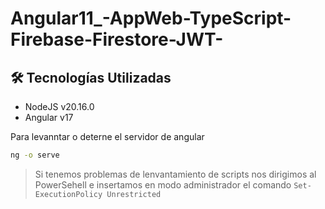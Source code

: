 # Angular11_-AppWeb-TypeScript-Firebase-Firestore-JWT-

## 🛠 Tecnologías Utilizadas
- NodeJS v20.16.0
- Angular v17

Para levanntar o deterne el servidor de angular
```cmd
ng -o serve
```

> Si tenemos problemas de lenvantamiento de scripts nos dirigimos al PowerSehell e insertamos en modo administrador el comando `Set-ExecutionPolicy Unrestricted` 
